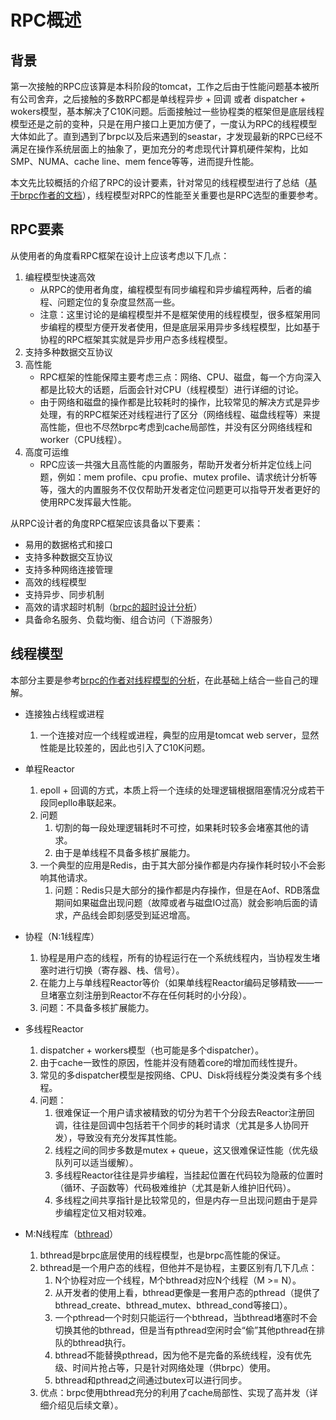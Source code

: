 # RPC概述

## 背景
第一次接触的RPC应该算是本科阶段的tomcat，工作之后由于性能问题基本被所有公司舍弃，之后接触的多数RPC都是单线程异步 + 回调 或者 dispatcher + wokers模型，基本解决了C10K问题。后面接触过一些协程类的框架但是底层线程模型还是之前的变种，只是在用户接口上更加方便了，一度认为RPC的线程模型大体如此了。直到遇到了brpc以及后来遇到的seastar，才发现最新的RPC已经不满足在操作系统层面上的抽象了，更加充分的考虑现代计算机硬件架构，比如SMP、NUMA、cache line、mem fence等等，进而提升性能。

本文先比较概括的介绍了RPC的设计要素，针对常见的线程模型进行了总结（[基于brpc作者的文档](https://github.com/apache/incubator-brpc/blob/master/docs/cn/threading_overview.md)），线程模型对RPC的性能至关重要也是RPC选型的重要参考。

## RPC要素
从使用者的角度看RPC框架在设计上应该考虑以下几点：
1. 编程模型快速高效
	* 从RPC的使用者角度，编程模型有同步编程和异步编程两种，后者的编程、问题定位的复杂度显然高一些。
	* 注意：这里讨论的是编程模型并不是框架使用的线程模型，很多框架用同步编程的模型方便开发者使用，但是底层采用异步多线程模型，比如基于协程的RPC框架其实就是异步用户态多线程模型。
2. 支持多种数据交互协议
3. 高性能
	* RPC框架的性能保障主要考虑三点：网络、CPU、磁盘，每一个方向深入都是比较大的话题，后面会针对CPU（线程模型）进行详细的讨论。
	* 由于网络和磁盘的操作都是比较耗时的操作，比较常见的解决方式是异步处理，有的RPC框架还对线程进行了区分（网络线程、磁盘线程等）来提高性能，但也不尽然brpc考虑到cache局部性，并没有区分网络线程和worker（CPU线程）。
4. 高度可运维
	* RPC应该一共强大且高性能的内置服务，帮助开发者分析并定位线上问题，例如：mem profile、cpu profie、mutex profile、请求统计分析等等，强大的内置服务不仅仅帮助开发者定位问题更可以指导开发者更好的使用RPC发挥最大性能。


从RPC设计者的角度RPC框架应该具备以下要素：
* 易用的数据格式和接口
* 支持多种数据交互协议
* 支持多种网络连接管理
* 高效的线程模型
* 支持异步、同步机制
* 高效的请求超时机制（[brpc的超时设计分析](https://github.com/apache/incubator-brpc/blob/master/docs/cn/timer_keeping.md)）
* 具备命名服务、负载均衡、组合访问（下游服务）

## 线程模型
本部分主要是参考[brpc的作者对线程模型的分析](https://github.com/apache/incubator-brpc/blob/master/docs/cn/threading_overview.md)，在此基础上结合一些自己的理解。

* 连接独占线程或进程
	1. 一个连接对应一个线程或进程，典型的应用是tomcat web server，显然性能是比较差的，因此也引入了C10K问题。

* 单程Reactor
	1. epoll + 回调的方式，本质上将一个连续的处理逻辑根据阻塞情况分成若干段同epllo串联起来。
	2. 问题
		1. 切割的每一段处理逻辑耗时不可控，如果耗时较多会堵塞其他的请求。
		2. 由于是单线程不具备多核扩展能力。
	3. 一个典型的应用是Redis，由于其大部分操作都是内存操作耗时较小不会影响其他请求。
		1. 问题：Redis只是大部分的操作都是内存操作，但是在Aof、RDB落盘期间如果磁盘出现问题（故障或者与磁盘IO过高）就会影响后面的请求，产品线会即刻感受到延迟增高。
	
* 协程（N:1线程库）
	1. 协程是用户态的线程，所有的协程运行在一个系统线程内，当协程发生堵塞时进行切换（寄存器、栈、信号）。
	2. 在能力上与单线程Reactor等价（如果单线程Reactor编码足够精致——一旦堵塞立刻注册到Reactor不存在任何耗时的小分段）。
	3. 问题：不具备多核扩展能力。

* 多线程Reactor
	1. dispatcher + workers模型（也可能是多个dispatcher）。
	2. 由于cache一致性的原因，性能并没有随着core的增加而线性提升。
	3. 常见的多dispatcher模型是按网络、CPU、Disk将线程分类没类有多个线程。
	4. 问题：
		1. 很难保证一个用户请求被精致的切分为若干个分段去Reactor注册回调，往往是回调中包括若干个同步的耗时请求（尤其是多人协同开发），导致没有充分发挥其性能。
		2. 线程之间的同步多数是mutex + queue，这又很难保证性能（优先级队列可以适当缓解）。
		3. 多线程Reactor往往是异步编程，当挂起位置在代码较为隐蔽的位置时（循环、子函数等）代码极难维护（尤其是新人维护旧代码）。
		4. 多线程之间共享指针是比较常见的，但是内存一旦出现问题由于是异步编程定位又相对较难。

* M:N线程库（[bthread](https://github.com/apache/incubator-brpc/tree/master/src/bthread)）
	1. bthread是brpc底层使用的线程模型，也是brpc高性能的保证。
	2. bthread是一个用户态的线程，但他并不是协程，主要区别有几下几点：
		1. N个协程对应一个线程，M个bthread对应N个线程（M >= N）。
		2. 从开发者的使用上看，bthread更像是一套用户态的pthread（提供了bthread_create、bthread_mutex、bthread_cond等接口）。
		3. 一个pthread一个时刻只能运行一个bthread，当bthread堵塞时不会切换其他的bthread，但是当有pthread空闲时会“偷”其他pthread在排队的bthread执行。
		4. bthread不能替换pthread，因为他不是完备的系统线程，没有优先级、时间片抢占等，只是针对网络处理（供brpc）使用。
		5. bthread和pthread之间通过butex可以进行同步。
	7. 优点：brpc使用bthread充分的利用了cache局部性、实现了高并发（详细介绍见后续文章）。


